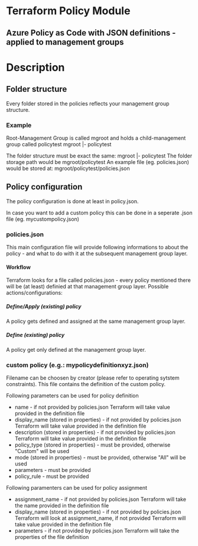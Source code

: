 # Terraform Policy Module
## Azure Policy as Code with JSON definitions - applied to management groups

# Description
## Folder structure
Every folder stored in the policies reflects your management group structure.
### Example
Root-Management Group is called mgroot and holds a child-management group called policytest
mgroot
|- policytest

The folder structure must be exact the same:
mgroot
|- policytest
The folder storage path would be mgroot/policytest
An example file (eg. policies.json) would be stored at: mgroot/policytest/policies.json

## Policy configuration

The policy configuration is done at least in policy.json.

In case you want to add a custom policy this can be done in a seperate .json file (eg. mycustompolicy.json)


### policies.json
This main configuration file will provide following informations to about the policy - and what to do with it at the subsequent management group layer.

#### Workflow
Terraform looks for a file called policies.json - every policy mentioned there will be (at least) definied at that management group layer.
Possible actions/configurations:
##### Define/Apply (existing) policy
A policy gets defined and assigned at the same management group layer.
##### Define (existing) policy
A policy get only defined at the management group layer.

### custom policy (e.g.: mypolicydefinitionxyz.json)
Filename can be choosen by creator (please refer to operating sytstem constraints).
This file contains the definition of the custom policy.

Following parameters can be used for policy definition
- name - if not provided by policies.json Terraform will take value provided in the definition file
- display_name (stored in properties) - if not provided by policies.json Terraform will take value provided in the definition file
- description (stored in properties) - if not provided by policies.json Terraform will take value provided in the definition file
- policy_type (stored in properties) - must be provided, otherwise "Custom" will be used
- mode (stored in properties) - must be provided, otherwise "All" will be used
- parameters - must be provided
- policy_rule - must be provided

Following paramenters can be used for policy assignment
- assignment_name - if not provided by policies.json Terraform will take the name provided in the definition file
- display_name (stored in properties) - if not provided by policies.json Terraform will look at assignment_name, if not provided Terraform will take value provided in the definition file
- parameters - if not provided by policies.json Terraform will take the properties of the file definition
